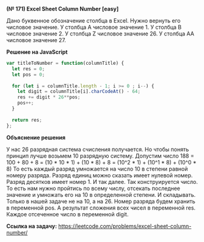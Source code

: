 **(№ 171) Excel Sheet Column Number [easy]**

Дано буквенное обозначение столбца в Excel. Нужно вернуть его числовое значение. У столбца A числовое значение 1. У столбца B числовое значение 2. У столбца Z числовое значение 26. У столбца AA числовое значение 27.

**Решение на JavaScript**

```javascript
var titleToNumber = function(columnTitle) {
  let res = 0;
  let pos = 0;
  
  for (let i = columnTitle.length - 1; i >= 0 ; i--) {
    let digit = columnTitle[i].charCodeAt() - 64;
    res += digit * 26**pos;
    pos++;
  }
  
  return res;
};
```

**Объяснение решения**

У нас 26 разрядная система счисления получается. Но чтобы понять принцип лучше возьмем 10 разрядную систему.
Допустим число 188 = 100 + 80 + 8 = (10 * 10 * 1) + (10 * 8) + 8 = (10^2 * 1) + (10^1 * 8) + (10^0 * 8)
То есть каждый разряд умножается на число 10 в степени равной номеру разряда. Разряд единиц можно сказать имеет нулевой номер. Разряд десятков имеет номер 1. И так далее. Так конструируется число. То есть нам нужно пройтись по всему числу, отсекать последнее значение и умножать его на 10 в определенной степени. И складывать. Только в нашей задаче не на 10, а на 26. Номер разряда будем хранить в переменной pos. А результат сложения всех чисел в переменной res. Каждое отсеченное число в переменной digit.

**Ссылка на задачу:** https://leetcode.com/problems/excel-sheet-column-number/
